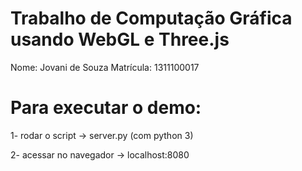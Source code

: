
# Trabalho de Computação Gráfica usando WebGL e Three.js

Nome: Jovani de Souza
Matrícula: 1311100017


# Para executar o demo:

1- rodar o script -> server.py (com python 3)

2- acessar no navegador -> localhost:8080




